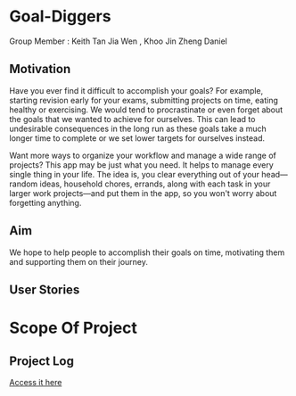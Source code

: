 # Goal-Diggers
Group Member : Keith Tan Jia Wen , Khoo Jin Zheng Daniel

## Motivation
Have you ever find it difficult to accomplish your goals? For example, starting revision early for your exams, submitting projects on time, eating healthy or exercising. We would tend to procrastinate or even forget about the goals that we wanted to achieve for ourselves. This can lead to undesirable consequences in the long run as these goals take a much longer time to complete or we set lower targets for ourselves instead.

Want more ways to organize your workflow and manage a wide range of projects? This app may be just what you need. It helps to manage every single thing in your life. The idea is, you clear everything out of your head—random ideas, household chores, errands, along with each task in your larger work projects—and put them in the app, so you won't worry about forgetting anything.

## Aim
We hope to help people to accomplish their goals on time, motivating them and supporting them on their journey.

## User Stories

# Scope Of Project

## Project Log 
[Access it here](https://docs.google.com/spreadsheets/d/1627yw5_XkMy7Iwnjxbx3gzkLc4e0jlNZPGXV5smlsdI/edit?usp=sharing)
